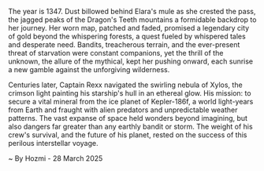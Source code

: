 
The year is 1347.  Dust billowed behind Elara's mule as she crested the pass, the jagged peaks of the Dragon's Teeth mountains a formidable backdrop to her journey.  Her worn map, patched and faded, promised a legendary city of gold beyond the whispering forests, a quest fueled by whispered tales and desperate need.  Bandits, treacherous terrain, and the ever-present threat of starvation were constant companions, yet the thrill of the unknown, the allure of the mythical, kept her pushing onward, each sunrise a new gamble against the unforgiving wilderness.

Centuries later, Captain Rexx navigated the swirling nebula of Xylos, the crimson light painting his starship's hull in an ethereal glow. His mission: to secure a vital mineral from the ice planet of Kepler-186f, a world light-years from Earth and fraught with alien predators and unpredictable weather patterns.  The vast expanse of space held wonders beyond imagining, but also dangers far greater than any earthly bandit or storm.  The weight of his crew's survival, and the future of his planet, rested on the success of this perilous interstellar voyage.

~ By Hozmi - 28 March 2025
